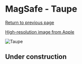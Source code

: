 # MagSafe - Taupe

[Return to previous page](/wallet)

[High-resolution image from Apple](https://store.storeimages.cdn-apple.com/8756/as-images.apple.com/is/MT243?wid=4500&hei=4500&fmt=png)

<div style="width: 500px"><img src="/almost_uncompressed/MT243.webp" alt="Taupe"></div>

## Under construction
